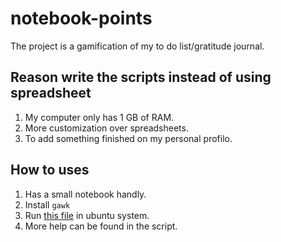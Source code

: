 # notebook-points
The project is a gamification of my to do list/gratitude journal.

## Reason write the scripts instead of using spreadsheet

1. My computer only has 1 GB of RAM.
2. More customization over spreadsheets.
3. To add something finished on my personal profilo.

## How to uses

1. Has a small notebook handly.
2. Install `gawk`
3. Run [this file](notebooks) in ubuntu system.
4. More help can be found in the script.
